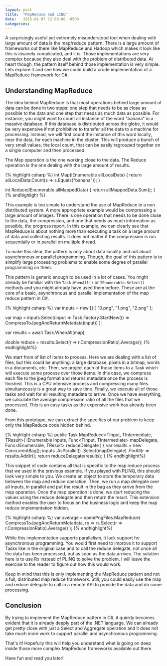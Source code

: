 ```yaml
---
layout: post
title:  "MapReduce and LINQ"
date:   2015-01-07 12:09:00 -0500
categories:
---
```


A surprisingly useful yet extremely misunderstood tool when dealing with large amount of data is the map/reduce pattern. There is a large amount of frameworks out there like MapReduce and Hadoop which makes it look like this is insanely complicated, and it is. Those implementations are very complex because they also deal with the problem of distributed data. At heart though, the pattern itself behind those implementation is very simple. Lets explore it and see how we could build a crude implementation of a MapReduce framework for C#.

## Understanding MapReduce

The idea behind MapReduce is that most operations behind large amount of data can be done in two steps: one step that needs to be as close as possible to the data and one step that needs as much data as possible. For instance, you might want to count all instance of the word "banana" in a massive database. If this database is distributed across the globe, it would be very expensive if not prohibitive to transfer all the data to a machine for processing. Instead, we will first count the instance of this word locally, near the data, for each machine in the cluster. This will produce a bunch of very small values, the local count, that can be easily regrouped together on a single computer and then processed.

The Map operation is the one working close to the data. The Reduce operation is the one dealing with the large amount of results.

{% highlight csharp %}
int Map(IEnumerable<string> allLocalData) {
    return allLocalData.Count(s => s.Equals("banana"));
}

int Reduce(IEnumerable<int> allMappedData) {
    return allMappedData.Sum();
}
{% endhighlight %}

This example is too simple to understand the use of MapReduce in a non distributed system. A more appropriate example would be compressing a large amount of images. There is one operation that needs to be done close to the data, the compression, and one that needs as much information as possible, the progress report. In this example, we can clearly see that MapReduce is about nothing more than executing a task on a large amount of data and collecting results. It does not matter if the compression is run sequentially or in parallel on multiple thread.

To make this clear, the pattern is only about data locality and not about asynchronous or parallel programming. Though, the goal of this pattern is to simplify large processing problems to enable some degree of parallel programming on them.

This pattern is generic enough to be used in a lot of cases. You might already be familiar with the `Task.WhenAll()` or `IEnumerable.Select()` methods and you might already have used them before. These are at the core of a basic, asynchronous and parallel implementation of the map reduce pattern in C#.

{% highlight csharp %}
var inputs = new [] { "0.png", "1.png", "2.png" };

var map = inputs.Select(input => Task.Factory.StartNew(() =>
    CompressToJpegAndReturnMetadata(input))
);

var results = await Task.WhenAll(map);

double reduce = results.Select(r => r.CompressionRatio).Average();
{% endhighlight%}

We start from of list of items to process. Here we are dealing with a list of files, but this could be anything: a large database, pixels in a bitmap, words in a documents, etc.  Then, we project each of those items to a Task which will execute some process over those items. In this case, we compress each file to the jpeg format and returns metadata once the process is finished. This is a CPU intensive process and compressing many files simultaneously is a great way to save time. Finally, we execute all of those tasks and wait for all resulting metadata to arrive. Once we have everything, we calculate the average compression ratio of all the files that we processed. This is an easy tasks as the expensive work has already been done.

From this prototype, we can extract the specifics of our problem to keep only the MapReduce code hidden behind.

{% highlight csharp %}
public Task<TResult> MapReduce<TInput, TIntermediate, TResult>(
    IEnumerable<TInput> inputs,
    Func<TInput, TIntermediate> mapDelegate,
    Func<IEnumerable<TIntermediate>, TResult> reduceDelegate
)
{
    var results = new ConcurrentBag<TResult>();
    inputs
        .AsParallel()
        .Select(mapDelegate)
        .ForAll(r => results.Add(r));
    return reduceDelegate(results);
}
{% endhighlight%}

This snippet of code contains all that is specific to the map reduce process that we used in the previous example. If you played with PLINQ, this should look very simple to you. We create an object to store the temporary data between the map and reduce operation. Then, we run a map delegate over all inputs, in parallel and put the result in the bag as they arrive from the map operation. Once the map operation is done, we start reducing the values using the reduce delegate and then return the result. This extension method enables the user to focus on the business logic and keep the map reduce implementation hidden.

{% highlight csharp %}
var average = somePngFiles.MapReduce(
    CompressToJpegAndReturnMetadata,
    rs => rs.Select(r => r.CompressionRatio).Average()
);
{% endhighlight%}

While this implementation supports parallelism, it lack support for asynchronous programming. You would first need to improve it to support Tasks like in the original case and to call the reduce delegate, not once all the data has been processed, but as soon as the data arrives. The solution here is to use Rx instead of PLINQ to solve the problem. I will leave the exercise to the reader to figure out how this would work.

Keep in mind that this is only implementing the MapReduce pattern and not a full, distributed map reduce framework. Still, you could easily use the map and reduce delegate to call in a remote API to provide the data and do some processing.

## Conclusion

By trying to implement the MapReduce pattern in C#, it quickly becomes evident that it is already deeply part of the .NET language. We can already get pretty close with just a Select and Aggregate operation and it does not take much more work to support parallel and asynchronous programming.

That's it! Hopefully this will help you understand what is going on deep inside those more complex MapReduce frameworks available out there.

Have fun and read you later!